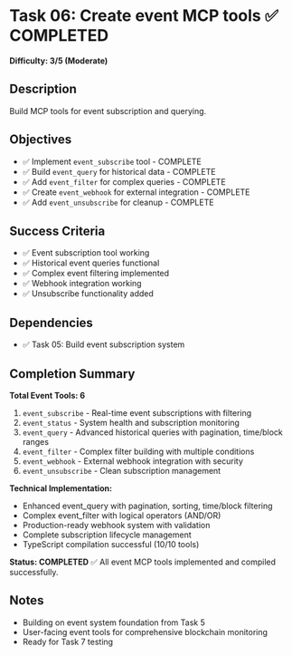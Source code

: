 # Task 06: Create event MCP tools ✅ COMPLETED
**Difficulty: 3/5 (Moderate)**

## Description
Build MCP tools for event subscription and querying.

## Objectives
- ✅ Implement `event_subscribe` tool - COMPLETE
- ✅ Build `event_query` for historical data - COMPLETE  
- ✅ Add `event_filter` for complex queries - COMPLETE
- ✅ Create `event_webhook` for external integration - COMPLETE
- ✅ Add `event_unsubscribe` for cleanup - COMPLETE

## Success Criteria
- ✅ Event subscription tool working
- ✅ Historical event queries functional
- ✅ Complex event filtering implemented
- ✅ Webhook integration working
- ✅ Unsubscribe functionality added

## Dependencies
- ✅ Task 05: Build event subscription system

## Completion Summary
**Total Event Tools: 6**
1. `event_subscribe` - Real-time event subscriptions with filtering
2. `event_status` - System health and subscription monitoring
3. `event_query` - Advanced historical queries with pagination, time/block ranges
4. `event_filter` - Complex filter building with multiple conditions
5. `event_webhook` - External webhook integration with security
6. `event_unsubscribe` - Clean subscription management

**Technical Implementation:**
- Enhanced event_query with pagination, sorting, time/block filtering
- Complex event_filter with logical operators (AND/OR)
- Production-ready webhook system with validation
- Complete subscription lifecycle management
- TypeScript compilation successful (10/10 tools)

**Status: COMPLETED** ✅
All event MCP tools implemented and compiled successfully.

## Notes
- Building on event system foundation from Task 5
- User-facing event tools for comprehensive blockchain monitoring
- Ready for Task 7 testing 